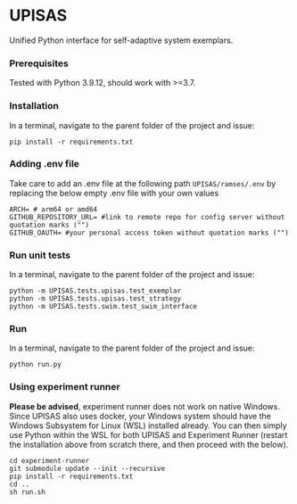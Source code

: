 # UPISAS
Unified Python interface for self-adaptive system exemplars.

### Prerequisites 
Tested with Python 3.9.12, should work with >=3.7.

### Installation
In a terminal, navigate to the parent folder of the project and issue:
```
pip install -r requirements.txt
```

### Adding .env file
Take care to add an .env file at the following path ```UPISAS/ramses/.env``` by replacing the below empty .env file with your own values

```
ARCH= # arm64 or amd64
GITHUB_REPOSITORY_URL= #link to remote repo for config server without quotation marks ("")
GITHUB_OAUTH= #your personal access token without quotation marks ("")

```

### Run unit tests
In a terminal, navigate to the parent folder of the project and issue:
```
python -m UPISAS.tests.upisas.test_exemplar
python -m UPISAS.tests.upisas.test_strategy
python -m UPISAS.tests.swim.test_swim_interface
```
### Run
In a terminal, navigate to the parent folder of the project and issue:
```
python run.py
```

### Using experiment runner 
**Please be advised**, experiment runner does not work on native Windows. Since UPISAS also uses docker, your Windows system should have the Windows Subsystem for Linux (WSL) installed already. You can then simply use Python within the WSL for both UPISAS and Experiment Runner (restart the installation above from scratch there, and then proceed with the below).
```
cd experiment-runner
git submodule update --init --recursive
pip install -r requirements.txt
cd ..
sh run.sh 
```


